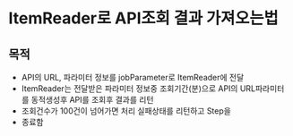 # ItemReader로 API조회 결과 가져오는법
## 목적
- API의 URL, 파라미터 정보를 jobParameter로 ItemReader에 전달
- ItemReader는 전달받은 파라미터 정보중 조회기간(분)으로 API의 URL파라미터를 동적생성후 API를 조회후 결과를 리턴
- 조회건수가 100건이 넘어가면 처리 실패상태를 리턴하고 Step을
- 종료함